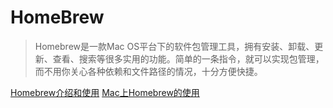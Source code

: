 # HomeBrew

> Homebrew是一款Mac OS平台下的软件包管理工具，拥有安装、卸载、更新、查看、搜索等很多实用的功能。简单的一条指令，就可以实现包管理，而不用你关心各种依赖和文件路径的情况，十分方便快捷。

[Homebrew介绍和使用][1]
[Mac上Homebrew的使用][2]

[1]:https://www.jianshu.com/p/de6f1d2d37bf

[2]:https://blog.csdn.net/delphiwcdj/article/details/19679891